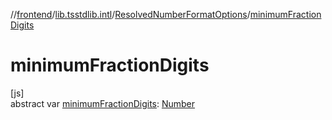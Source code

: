 //[frontend](../../../index.md)/[lib.tsstdlib.intl](../index.md)/[ResolvedNumberFormatOptions](index.md)/[minimumFractionDigits](minimum-fraction-digits.md)

# minimumFractionDigits

[js]\
abstract var [minimumFractionDigits](minimum-fraction-digits.md): [Number](https://kotlinlang.org/api/latest/jvm/stdlib/kotlin/-number/index.html)
